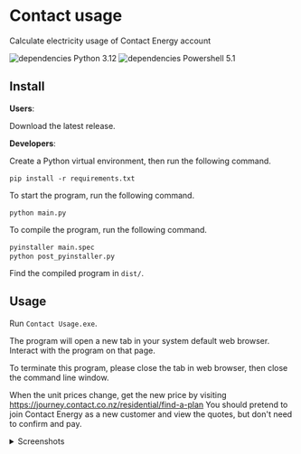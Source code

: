 # Contact usage
 Calculate electricity usage of Contact Energy account

![dependencies Python 3.12](https://shields.io/badge/dependencies-Python_3.12-blue)
![dependencies Powershell 5.1](https://shields.io/badge/dependencies-Powershell_5.1-cyan)

## Install

**Users**:

Download the latest release.

**Developers**:

Create a Python virtual environment, then run the following command.

```
pip install -r requirements.txt
```

To start the program, run the following command.

```
python main.py
```

To compile the program, run the following command.

```
pyinstaller main.spec
python post_pyinstaller.py
```

Find the compiled program in `dist/`.

## Usage

Run `Contact Usage.exe`.

The program will open a new tab in your system default web browser. Interact with the program on that page.

To terminate this program, please close the tab in web browser, then close the command line window.

When the unit prices change, get the new price by visiting https://journey.contact.co.nz/residential/find-a-plan You should pretend to join Contact Energy as a new customer and view the quotes, but don't need to confirm and pay.

<details>
    <summary>Screenshots</summary>
    <img src="./assets/Snipaste_2024-06-22_00-23-10.png" alt="Bar plot of total electricity fee">
    <img src="./assets/Snipaste_2024-06-22_00-23-20.png" alt="Hot plot of hourly electricity usage">
</details>

